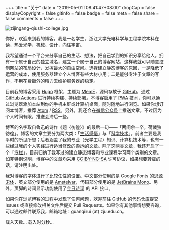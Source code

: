 +++
title = "关于"
date = "2019-05-01T08:41:47+08:00"
dropCap = false
displayCopyright = false
gitinfo = false
badge = false
meta = false
share = false
comments = false
+++

![zijingang-qiushi-college.jpg](/images/zijingang-qiushi-college.jpg "浙江大学紫金港校区·求是书院")

你好，欢迎来到我的博客。我是一名学生，浙江大学光电科学与工程学院本科在读，热爱光学、机械、设计，向往宇宙。

我希望通过一个平台来分享自己的生活、想法，把自己学到的知识分享给他人。拥有一个属于自己的独立域名，建立一个属于自己的博客网站，这样我就可以随意控制网站的布局设计，发挥最大的自由空间。选择建立静态博客的原因，一是降低了运营的成本，使用服务器建立个人博客有些大材小用；二是能够专注于文章的写作，不用花费额外的精力去维护服务器的稳定。

目前我的博客采用 [Hugo](https://gohugo.io/) 框架，主题为 [MemE](https://github.com/reuixiy/hugo-theme-meme)，源码存放于 [GitHub](https://github.com/guanqr/blog)，通过 [GitHub Actions](https://github.com/guanqr/blog/actions) 进行持续构建、持续部署。本博客启用了 [PWA](https://developers.google.com/web/progressive-web-apps/) 技术，你可以通过浏览器添加本站到你的手机主屏或计算机桌面，随时随地进行浏览。如果你想订阅本博客，推荐 <a href="/atom.xml" target="_blank">Atom</a> / <a href="/rss.xml" target="_blank">RSS</a>。另外，我还会在<a href="/images/wechat-official-accounts.svg" target="_blank">微信公众号</a>上推送文章，不过因为个人时间有限，推送会滞后一些。

博客的名字取自鲁迅的诗作《题〈彷徨〉》的最后一句——「两间余一卒，荷戟独彷徨」。博客的文章主要分为两大类：「[生活感悟](/life/)」与「[科学技术](/tech/)」。前者主要是我平时的所见所想；后者涵盖了我的专业（光学工程）知识、计算机技术等，也有一些经过我的个人实践进行适当修改的搬运的文章。除了这两类文章，我还开启了一个「[专栏](/series/)」，目前归纳了我写过的建立静态博客和专业课程学习两个类别的文章。如非特别说明，博客中的文章均采用 [CC BY-NC-SA](https://creativecommons.org/licenses/by-nc-sa/4.0/) 许可协议，如果想要转载的话，请注明出处。

我对博客的字体进行了比较任性的设置。中文部分使用的是 Google Fonts 的[思源宋体](https://fonts.google.com/specimen/Noto+Serif+SC?subset=chinese-simplified)，英文部分使用的是 [Amstelvar](https://github.com/TypeNetwork/Amstelvar/)，代码部分使用的是 [JetBrains Mono](https://www.jetbrains.com/lp/mono/)。另外，页脚的诗词显示功能使用了[今日诗词](https://www.jinrishici.com) 的 API 接口。

如果你在浏览博客的过程中发现了任何问题，欢迎前往 GitHub 的[代码仓库](https://github.com/guanqr/blog)提交 Issues 或直接修改相关文件后提交 Pull Requests。如果你有其他事情想要咨询，可以通过邮件联系我，邮箱地址：guanqirui (at) zju.edu.cn。

<!-- 网站运行时间的设置 -->
<span id="timeDate">载入天数...</span>
<span id="times">载入时分秒...</span>
<script>
    var now = new Date();
    function createtime() {
        var grt= new Date("03/09/2019 13:14:21");//此处修改你的建站时间或者网站上线时间
        now.setTime(now.getTime()+250);
        days = (now - grt ) / 1000 / 60 / 60 / 24; dnum = Math.floor(days);
        hours = (now - grt ) / 1000 / 60 / 60 - (24 * dnum); hnum = Math.floor(hours);
        if(String(hnum).length ==1 ){hnum = "0" + hnum;} minutes = (now - grt ) / 1000 /60 - (24 * 60 * dnum) - (60 * hnum);
        mnum = Math.floor(minutes); if(String(mnum).length ==1 ){mnum = "0" + mnum;}
        seconds = (now - grt ) / 1000 - (24 * 60 * 60 * dnum) - (60 * 60 * hnum) - (60 * mnum);
        snum = Math.round(seconds); if(String(snum).length ==1 ){snum = "0" + snum;}
        document.getElementById("timeDate").innerHTML = "本站已安全运行 "+dnum+" 天 ";
        document.getElementById("times").innerHTML = hnum + " 小时 " + mnum + " 分 " + snum + " 秒";
    }
setInterval("createtime()",250);
</script>